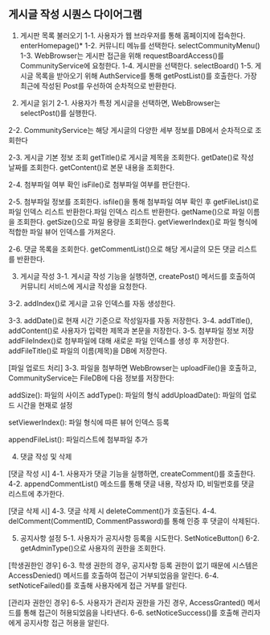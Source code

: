 ## 게시글 작성 시퀀스 다이어그램


1. 게시판 목록 불러오기 
1-1. 사용자가 웹 브라우저를 통해 홈페이지에 접속한다. enterHomepage()*
1-2. 커뮤니티 메뉴를 선택한다. selectCommunityMenu()
1-3. WebBrowser는 게시판 접근을 위해 requestBoardAccess()를 CommunityService에 요청한다. 
1-4. 게시판을 선택한다. selectBoard()
1-5. 게시글 목록을 받아오기 위해 AuthService를 통해 getPostList()를 호출한다. 가장 최근에 작성된 Post를 우선하여 순차적으로 반환한다.


2. 게시글 읽기 
2-1. 사용자가 특정 게시글을 선택하면, WebBrowser는 selectPost()를 실행한다.

2-2. CommunityService는 해당 게시글의 다양한 세부 정보를 DB에서 순차적으로 조회한다

2-3.  게시글 기본 정보 조회
getTitle()로 게시글 제목을 조회한다. 
getDate()로 작성 날짜를 조회한다.
getContent()로 본문 내용을 조회한다. 

2-4. 첨부파일 여부 확인
isFile()로 첨부파일 여부를 판단한다.

2-5. 첨부파일 정보를 조회한다.
isfile()을 통해 첨부파일 여부 확인 후 getFileList()로 파일 인덱스 리스트 반환한다.파일 인덱스 리스트 반환한다.
getName()으로 파일 이름을 조회한다. 
getSize()으로 파일 용량을 조회한다. 
getViewerIndex()로 파일 형식에 적합한 파일 뷰어 인덱스를 가져온다. 


2-6. 댓글 목록을 조회한다. 
getCommentList()으로 해당 게시글의 모든 댓글 리스트를 반환한다. 




3. 게시글 작성
3-1. 게시글 작성 기능을 실행하면, createPost() 메서드를 호출하여 커뮤니티 서비스에 게시글 작성을 요청한다. 

3-2. addIndex()로 게시글 고유 인덱스를 자동 생성한다. 

3-3. addDate()로 현재 시간 기준으로 작성일자를 자동 저장한다. 
3-4. addTitle(), addContent()로 사용자가 입력한 제목과 본문을 저장한다.
3-5. 첨부파일 정보 저장
addFileIndex()로 첨부파일에 대해 새로운 파일 인덱스를 생성 후 저장한다. 
addFileTitle()로  파일의 이름(제목)을 DB에 저장한다. 

[파일 업로드 처리]
3-3.
파일을 첨부하면 WebBrowser는 uploadFile()을 호출하고,
CommunityService는 FileDB에 다음 정보를 저장한다:

addSize(): 파일의 사이즈
addType(): 파일의 형식 
addUploadDate(): 파일의 업로드 시간을 현재로 설정

setViewerIndex(): 파일 형식에 따른 뷰어 인덱스 등록

appendFileList(): 파일리스트에 첨부파일 추가 


4. 댓글 작성 및 삭제

[댓글 작성 시]
4-1. 사용자가 댓글 기능을 실행하면,  createComment()를 호출한다. 
4-2. appendCommentList() 메소드를 통해 댓글 내용, 작성자 ID, 비밀번호를 댓글 리스트에 추가한다.

[댓글 삭제 시]
4-3. 댓글 삭제 시 deleteComment()가 호출된다.
4-4. delComment(CommentID, CommentPassword)를 통해 인증 후 댓글이 삭제된다. 



5.  공지사항 설정
5-1. 사용자가 공지사항 등록을 시도한다. SetNoticeButton()
6-2. getAdminType()으로 사용자의 권한을 조회한다.

[학생권한인 경우]
6-3. 학생 권한의 경우, 공지사항 등록 권한이 없기 때문에 시스템은 AccessDenied() 메서드를 호출하여 접근이 거부되었음을 알린다.
6-4. setNoticeFailed()를 호출해 사용자에게 접근 거부를 알린다. 


[관리자 권한인 경우]
6-5. 사용자가 관리자 권한을 가진 경우, AccessGranted() 메서드를 통해 접근이 허용되었음을 나타낸다.
6-6. setNoticeSuccess()를 호출해 관리자에게 공지사항 접근 허용을 알린다. 
